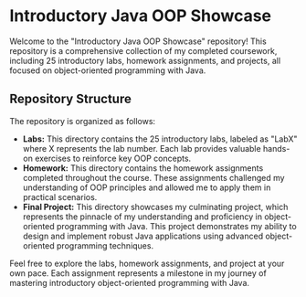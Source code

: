 <h1>Introductory Java OOP Showcase</h1>
<p>Welcome to the "Introductory Java OOP Showcase" repository! This repository is a comprehensive collection of my completed coursework, including 25 introductory labs, homework assignments, and projects, all focused on object-oriented programming with Java.</p>
<h2>Repository Structure</h2>
<p>The repository is organized as follows:</p>
<ul>
  <li><strong>Labs:</strong> This directory contains the 25 introductory labs, labeled as "LabX" where X represents the lab number. Each lab provides valuable hands-on exercises to reinforce key OOP concepts.</li>
  <li><strong>Homework:</strong> This directory contains the homework assignments completed throughout the course. These assignments challenged my understanding of OOP principles and allowed me to apply them in practical scenarios.</li>
  <li><strong>Final Project:</strong> This directory showcases my culminating project, which represents the pinnacle of my understanding and proficiency in object-oriented programming with Java. This project demonstrates my ability to design and implement robust Java applications using advanced object-oriented programming techniques.</li>
</ul>
<p>Feel free to explore the labs, homework assignments, and project at your own pace. Each assignment represents a milestone in my journey of mastering introductory object-oriented programming with Java.</p>